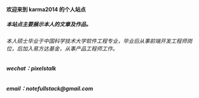 <!--
 * @Author: your name
 * @Date: 2018-11-20 18:03:20
 * @LastEditTime: 2021-07-20 10:25:03
 * @LastEditors: your name
 * @Description: In User Settings Edit
 * @FilePath: /work/karma2014.github.io/README.md
-->

#### 欢迎来到 karma2014 的个人站点

##### 本站点主要展示本人的文章及作品。

###### 本人硕士毕业于中国科学技术大学软件工程专业，毕业后从事前端开发工程师岗位，后加入易方达基金，从事产品工程师工作。

###### **_wechat：pixelstalk_**

###### **_email：notefullstack@gmail.com_**
